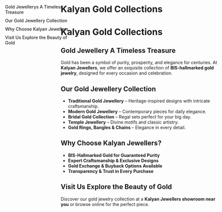 

# Kalyan Gold Collections

<style>
:root {
  --sidebar-text-light: #222;
  --sidebar-text-dark: #f5f5f5;
}

.sidebar {
  position: fixed;
  top: 60px;
  left: 30px;
  width: 220px;
  background-color: transparent; /* Fully transparent */
  padding: 20px;
  border-radius: 12px;
  z-index: 900;
  transition: color 0.3s ease;
}

.sidebar a {
  display: block;
  margin: 10px 0;
  color: var(--sidebar-text-light);
  text-decoration: none;
  font-weight: 500;
  transition: color 0.3s ease;
}

[data-md-color-scheme="slate"] .sidebar a {
  color: var(--sidebar-text-dark);
}

.sidebar a:hover {
  color: var(--md-accent-fg-color);
}

.content {
  margin-left: 250px;
}
</style>

<div class="sidebar">
  <a href="#gold-jewellery-a-timeless-treasure">Gold Jewellerys A Timeless Treasure</a>
  <a href="#our-gold-jewellery-collection">Our Gold Jewellery Collection</a>
  <a href="#why-choose-kalyan-jewellers">Why Choose Kalyan Jewellers</a>
  <a href="#visit-us-explore-the-beauty-of-gold">Visit Us Explore the Beauty of Gold</a>
</div>

# **Kalyan Gold Collections**


## **Gold Jewellery A Timeless Treasure**  

Gold has been a symbol of purity, prosperity, and elegance for centuries. At **Kalyan Jewellers**, we offer an exquisite collection of **BIS-hallmarked gold jewelry**, designed for every occasion and celebration.  

## **Our Gold Jewellery Collection**  

- **Traditional Gold Jewellery** – Heritage-inspired designs with intricate craftsmanship.  
- **Modern Gold Jewellery** – Contemporary pieces for daily elegance.  
- **Bridal Gold Collection** – Regal sets perfect for your big day.  
- **Temple Jewellery** – Divine motifs and classic artistry.  
- **Gold Rings, Bangles & Chains** – Elegance in every detail.  

## **Why Choose Kalyan Jewellers?**  

- **BIS-Hallmarked Gold for Guaranteed Purity**  
- **Expert Craftsmanship & Exclusive Designs**  
- **Gold Exchange & Buyback Options Available**  
- **Transparency & Trust in Every Purchase**  

## **Visit Us Explore the Beauty of Gold**  

Discover our gold jewelry collection at a **Kalyan Jewellers showroom near you** or browse online for the perfect piece.  








<style>
/* Slide and highlight heading on hover */
h1:hover,
h2:hover,
h3:hover,
h4:hover,
h5:hover,
h6:hover {
  transform: translateX(4px); /* Slide effect */
  
  transition: all 0.3s ease-in-out;
  cursor: pointer;
  padding-inline: 4px;
  border-radius: 4px;
}
</style>